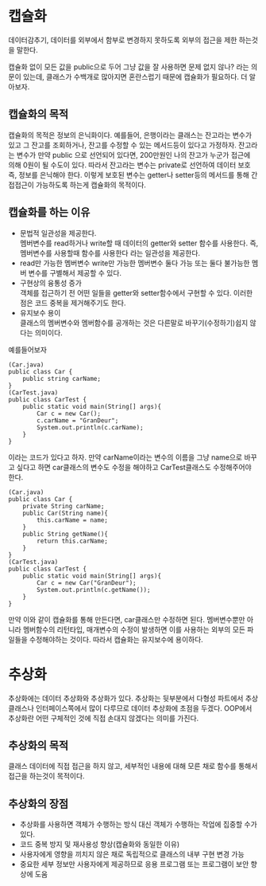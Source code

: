 # 캡슐화

데이터감추기, 데이터를 외부에서 함부로 변경하지 못하도록 외부의 접근을 제한 하는것을 말한다.

캡슐화 없이 모든 값을 public으로 두어 그냥 값을 잘 사용하면 문제 없지 않나? 라는 의문이 있는데, 클래스가 수백개로 많아지면 혼란스럽기 때문에 캡슐화가 필요하다. 더 알아보자.

## 캡슐화의 목적
캡슐화의 목적은 정보의 은닉화이다. 예를들어, 은행이라는 클래스는 잔고라는 변수가 있고 그 잔고를 조회하거나, 잔고를 수정할 수 있는 메서드등이 있다고 가정하자. 잔고라는 변수가 만약 public 으로 선언되어 있다면, 200만원인 나의 잔고가 누군가 접근에 의해 0원이 될 수도이 있다. 따라서 잔고라는 변수는 private로 선언하여 데이터 보호 즉, 정보를 은닉해야 한다. 이렇게 보호된 변수는 getter나 setter등의 메서드를 통해 간접접근이 가능하도록 하는게 캡슐화의 목적이다.

## 캡슐화를 하는 이유

* 문법적 일관성을 제공한다.    
멤버변수를 read하거나 write할 때 데이터의 getter와 setter 함수를 사용한다.
즉, 멤버변수를 사용할때 함수를 사용한다 라는 일관성을 제공한다.
* read만 가능한 멤버변수 write만 가능한 멤버변수 둘다 가능 또는 둘다 불가능한 멤버 변수를 구별해서 제공할 수 있다.
* 구현상의 융통성 증가     
객체를 접근하기 전 어떤 일들을 getter와 setter함수에서 구현할 수 있다. 이러한 점은 코드 중복을 제거해주기도 한다.
* 유지보수 용이    
클래스의 멤버변수와 멤버함수를 공개하는 것은 다른말로 바꾸기(수정하기)쉽지 않다는 의미이다.

예를들어보자

    (Car.java)
    public class Car {
        public string carName;
    }
    (CarTest.java)
    public class CarTest {
        public static void main(String[] args){
            Car c = new Car();
            c.carName = "GranDeur";
            System.out.println(c.carName);
        }
    }

이라는 코드가 있다고 하자. 만약 carName이라는 변수의 이름을 그냥 name으로 바꾸고 싶다고 하면 car클래스의 변수도 수정을 해야하고 CarTest클래스도 수정해주어야 한다.

    (Car.java)
    public class Car {
        private String carName;
        public Car(String name){
            this.carName = name;
        }
        public String getName(){
            return this.carName;
        }
    }
    (CarTest.java)
    public class CarTest {
        public static void main(String[] args){
            Car c = new Car("GranDeur");
            System.out.println(c.getName());
        }
    }

만약 이와 같이 캡슐화를 통해 만든다면, car클래스만 수정하면 된다. 멤버변수뿐만 아니라 멤버함수의 리턴타입, 매개변수의 수정이 발생하면 이를 사용하는 외부의 모든 파일들을 수정해야하는 것이다. 따라서 캡슐화는 유지보수에 용이하다.

# 추상화

추상화에는 데이터 추상화와 추상화가 있다. 추상화는 뒷부분에서 다형성 파트에서 추상클래스나 인터페이스쪽에서 많이 다루므로 데이터 추상화에 초점을 두겠다. OOP에서 추상화란 어떤 구체적인 것에 직접 손대지 않겠다는 의미를 가진다.

## 추상화의 목적
클래스 데이터에 직접 접근을 하지 않고, 세부적인 내용에 대해 모른 채로 함수를 통해서 접근을 하는것이 목적이다.

## 추상화의 장점  
* 추상화를 사용하면 객체가 수행하는 방식 대신 객체가 수행하는 작업에 집중할 수가 있다.
* 코드 중복 방지 및 재사용성 향상(캡슐화와 동일한 이유)
* 사용자에게 영향을 끼치지 않은 채로 독립적으로 클래스의 내부 구현 변경 가능
* 중요한 세부 정보만 사용자에게 제공하므로 응용 프로그램 또는 프로그램이 보안 향상에 도움
